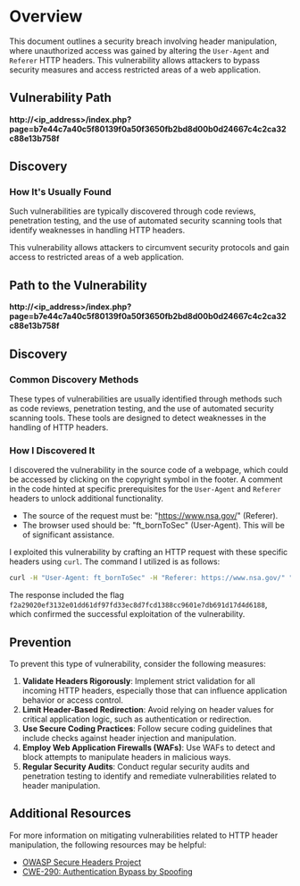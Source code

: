 # Overview

This document outlines a security breach involving header manipulation, where unauthorized access was gained by altering the `User-Agent` and `Referer` HTTP headers. This vulnerability allows attackers to bypass security measures and access restricted areas of a web application.

## Vulnerability Path
**http://<ip_address>/index.php?page=b7e44c7a40c5f80139f0a50f3650fb2bd8d00b0d24667c4c2ca32c88e13b758f**

## Discovery

### How It's Usually Found

Such vulnerabilities are typically discovered through code reviews, penetration testing, and the use of automated security scanning tools that identify weaknesses in handling HTTP headers.

This vulnerability allows attackers to circumvent security protocols and gain access to restricted areas of a web application.

## Path to the Vulnerability
**http://<ip_address>/index.php?page=b7e44c7a40c5f80139f0a50f3650fb2bd8d00b0d24667c4c2ca32c88e13b758f**

## Discovery

### Common Discovery Methods

These types of vulnerabilities are usually identified through methods such as code reviews, penetration testing, and the use of automated security scanning tools. These tools are designed to detect weaknesses in the handling of HTTP headers.

### How I Discovered It

I discovered the vulnerability in the source code of a webpage, which could be accessed by clicking on the copyright symbol in the footer. A comment in the code hinted at specific prerequisites for the `User-Agent` and `Referer` headers to unlock additional functionality. 

- The source of the request must be: "https://www.nsa.gov/" (Referer).
- The browser used should be: "ft_bornToSec" (User-Agent). This will be of significant assistance.

I exploited this vulnerability by crafting an HTTP request with these specific headers using `curl`. The command I utilized is as follows:

```bash
curl -H "User-Agent: ft_bornToSec" -H "Referer: https://www.nsa.gov/" "http://127.0.0.1:8080/index.php?page=b7e44c7a40c5f80139f0a50f3650fb2bd8d00b0d24667c4c2ca32c88e13b758f" | grep 'flag'
```

The response included the flag `f2a29020ef3132e01dd61df97fd33ec8d7fcd1388cc9601e7db691d17d4d6188`, which confirmed the successful exploitation of the vulnerability.

## Prevention

To prevent this type of vulnerability, consider the following measures:

1. **Validate Headers Rigorously**: Implement strict validation for all incoming HTTP headers, especially those that can influence application behavior or access control.
2. **Limit Header-Based Redirection**: Avoid relying on header values for critical application logic, such as authentication or redirection.
3. **Use Secure Coding Practices**: Follow secure coding guidelines that include checks against header injection and manipulation.
4. **Employ Web Application Firewalls (WAFs)**: Use WAFs to detect and block attempts to manipulate headers in malicious ways.
5. **Regular Security Audits**: Conduct regular security audits and penetration testing to identify and remediate vulnerabilities related to header manipulation.

## Additional Resources

For more information on mitigating vulnerabilities related to HTTP header manipulation, the following resources may be helpful:

- [OWASP Secure Headers Project](https://owasp.org/www-project-secure-headers/)
- [CWE-290: Authentication Bypass by Spoofing](https://cwe.mitre.org/data/definitions/290.html)